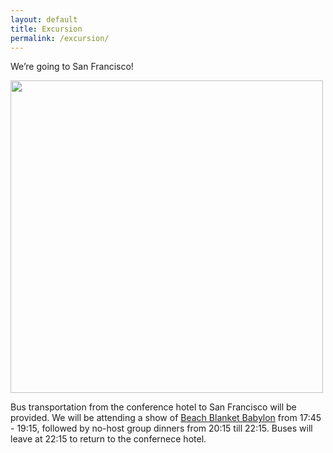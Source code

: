 ```yaml
---
layout: default
title: Excursion
permalink: /excursion/
---
```


We’re going to San Francisco!

<a href="http://www.beachblanketbabylon.com/"><img src="../images/beach_babylon.png" width="500"></a>

Bus transportation from the conference hotel to San Francisco will be provided.
We will be attending a show of  [Beach Blanket Babylon](http://www.beachblanketbabylon.com/)
from 17:45 - 19:15, followed by no-host group dinners from 20:15 till 22:15.  Buses
will leave at 22:15 to return to the confernece hotel.

